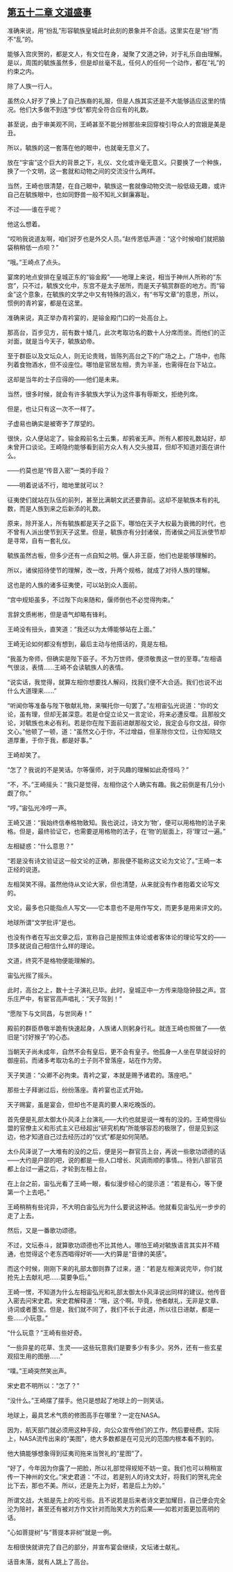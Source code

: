 ## [第五十二章 文道盛事](https://www.xxbiquge.com/11_11207/9207218.html)


  准确来说，用“纷乱”形容毓族皇城此时此刻的景象并不合适。这里实在是“纷”而不“乱”的。

  能够入宫庆贺的，都是文人，有文位在身，凝聚了文道之钟，对于礼乐自由理解。是以，周围的毓族虽然多，但是却丝毫不乱，任何人的任何一个动作，都在“礼”的约束之内。

  除了人族一行人。

  虽然众人好歹了换上了自己族裔的礼服，但是人族其实还是不大能够适应这里的情况。他们大多做不到连“步伐”都完全符合应有的礼数。

  甚至说，由于审美观不同，王崎甚至不能分辨那些来回穿梭引导众人的宫娥是美是丑。

  所以，毓族的这一套落在他的眼中，也就毫无意义了。

  放在“宇宙”这个巨大的背景之下，礼仪、文化或许毫无意义。只要换了一个种族，换了一个文明，这一套就和动物之间的交流没什么两样。

  当然，王崎也很清楚，在自己眼中，毓族这一套就像动物交流一般低级无趣，或许自己在毓族眼中，也如同野兽一般不知礼义鲜廉寡耻。

  不过——谁在乎呢？

  他这么想着。

  “哎哟我说道友啊，咱们好歹也是外交人员。”赵传恩低声道：“这个时候咱们就把脑袋稍稍低一点呗？”

  “哦。”王崎点了点头。

  宴席的地点安排在皇城正东的“镕金殿”——地理上来说，相当于神州人所称的“东宫”，只不过，毓族文化中，东宫不是太子居所，而是天子犒赏群臣的地方。而“镕金”这个意象，在毓族的文学之中又有特殊的涵义，有“书写文章”的意思，所以，惯例的青衿宴，都是在这里。

  准确来说，真正举办青衿宴的，是镕金殿门口的一处高台上。

  那高台，百步见方，前有数十矮几，此次考取功名的数十人分席而坐。而他们的正对面，就是当今天子，毓族幼帝。

  至于群臣以及文坛众人，则无论贵贱，皆陈列高台之下的广场之上。广场中，也陈列着食物酒水，但不设座位。哪怕是官居左相，贵为半圣，也需得在台下站立。

  这却是当年的士子应得的——他们是未来。

  当然，很多时候，就会有许多毓族大学认为这件事有辱斯文，拒绝列席。

  但是，也让只有这一次不一样了。

  子虚易也确实是被寄予了厚望的。

  很快，众人便站定了。镕金殿前名士云集，却鸦雀无声。所有人都按礼数站好，却未曾开口谈论。王崎隐约能够看到前方众人有人交头接耳，但却不知道对面在讲什么。

  ——约莫也是“传音入密”一类的手段？

  ——明着说话不行，暗地里就可以？

  征夷使们就站在队伍的前列，甚至比满朝文武还要靠前。这却不是毓族本有的礼数，而是人族到来之后新添的礼数。

  原来，除开圣人，所有毓族都是天子之臣下。哪怕在天子大权最为衰微的时代，也不曾有人派出使节到天子这里。但是，毓族亦有分封诸侯，而诸侯之间互派使节却是寻常，自有一套礼仪。

  毓族虽然古板，但多少还有一点自知之明。偃人非王臣，他们也是能够理解的。

  所以，诸侯招待使节的理解，改一改，升两个规格，就成了对待人族的理解。

  这也是的人族的诸多征夷使，可以站到众人面前。

  “宫中规矩虽多，不过陛下向来随和，偃师倒也不必觉得拘束。”

  言辞文质彬彬，但是语气却略有锋利。

  王崎没有扭头，直笑道：“我还以为太傅能够站在上面。”

  王崎无论如何都没有想到，最后主动与他搭话的，竟是左相。

  “我虽为帝师，但确实是陛下臣子。不为万世师，便须敬畏这一世的至尊。”左相语气很淡，表情……王崎不会读毓族人的表情。

  “说实话，我觉得，就算左相你想要找人解闷，找我们便不大合适。我们也说不出什么大道理来……”

  “听闻你等准备与陛下敬献礼物，来嘱托你一句罢了。”左相宙弘光说道：“你的文论，虽有理，但却无甚深意。若是仓促立论又一言定论，将来必遭反噬。且那般文论，对毓族也未必有利。若是你在陛下面前进献那般文论，我定会与你文战，碎你文心。”他顿了一顿，道：“虽然文心于你，不过增益，但革除你文位，让你知晓文道厚重，于你于我，都是好事。”

  王崎却笑了。

  “怎了？我说的不是笑话。尔等偃师，对于风趣的理解如此奇怪吗？”

  “不，不。”王崎摇头：“我只是觉得，左相你这个人确实有趣。我之前倒是有几分小觑了你。”

  “哼。”宙弘光冷哼一声。

  王崎又道：“我始终信奉格物致知。我也说过，诗文为‘物’，便可以用格物的法子来格。但是，最终验证它，也需要逆用格物的法子，在‘物’的层面上，将‘理’过一遍。”

  左相疑惑：“什么意思？”

  “若是没有诗文验证这一般文论的正确，那我便不能称这文论为文论了。”王崎一本正经的说道。

  左相哭笑不得。虽然他侍从文论大家，但也清楚，从来就没有作者抱着文论写文的。

  文论，最多也只能指点人写文——它本意也不是用作写文，而更多是用来评文的。

  地球所谓“文学批评”是也。

  也没有作者在写出文章之后，宣称自己是按照主体论或者客体论的理论写文的——顶多就说自己相信什么样的理论。

  文道，终究不是格物便能理解的。

  宙弘光摇了摇头。

  此时，高台之上，数十士子演礼已毕。此时，皇城正中一方传来隐隐钟鼓之声。宫乐庄严中，有宦官高声唱礼：“天子驾到！”

  “愿陛下与文同昌，与世同寿！”

  殿前的群臣恭敬半跪有快速起身，人族诸人则躬身行礼。就连王崎也照做了——依旧是“讨好猴子”的心态。

  当朝天子尚未成年，自然不会有皇后，更不会有皇子。他孤身一人坐在早就设好的御座前。而诸多考取功名的士子则不曾落座，站在作为旁。

  天子笑道：“众卿不必拘束。青衿之宴，本就是赐予诸君的。落座吧。”

  那些士子拜谢过后，纷纷落座。青衿宴也正式开始。

  天子赐宴，虽是宴会，但却也不是真的要人来吃晚饭的。

  首先便是礼部太御太仆风泽上台演礼——大约也就是说一堆有的没的。王崎觉得仙盟的官僚主义和形式主义已经超出“研究机构”所能够容忍的极限了，但是见到这边，他才知道自己过去经历过的“仪式”都是如何简陋。

  太仆风泽说了一大堆有的没的之后，便是另一群官员上台，再说一些歌功颂德的话——大约是户部的吧，说的都是一些人口增长、风调雨顺的事情。。待到八部官员都上台过一遍之后，才轮到左相上台。

  在上台之前，宙弘光看了王崎一眼，看似漫步经心的提示道：“若是有心，等下便第一个上去吧。”

  王崎稍稍有些诧异，不大明白宙弘光为什么要说这种话。他就看见宙弘光一步步的走了上去。

  然后，又是一番歌功颂德。

  不过，文坛泰斗，就算歌功颂德也不比其他人。哪怕王崎对毓族语言其实并不精通，也觉得这个老东西唱得好听——大约算是“音律的美感”。

  而这个时候，刚刚下来的礼部太御则靠了过来，道：“若是左相演说完毕，你们就抢先上去献礼吧……莫要争后。”

  王崎一愣，不知道为什么左相宙弘光和礼部太御太仆风泽说出同样的建议。他传音入密去问宋史君。宋史君解释道：“哦，这个啊。毕竟，他者献礼，无非是文章、诗词或者墨宝。但是，我们就不同了，我们不长于此道，所以往日进献，都是一些……小玩意。”

  “什么玩意？”王崎有些好奇。

  “一些异星的花草、生灵——这些玩意我们是要多少有多少。另外，还有一些玄星观招生用的图册……”

  “噗。”王崎突然笑出声。

  宋史君不明所以：“怎了？”

  “没什么。”王崎摆了摆手。他只是想起了地球上的一则笑话。

  地球上，最具艺术气质的修图高手在哪里？一定在NASA。

  因为，航天部门就必须用这种手段，向公众宣传他们的工作，然后要经费。实际上，NASA流传出来的“美图”，绝大多数都是在可见光的范围内根本看不到的。

  他大搞能够想象得到征夷司拖来当贺礼的“星图”了。

  “好了，今年因为你露了一把脸，所以礼部觉得规矩不妨一变。我们也可以稍稍宣传一下神州的文化。”宋史君道：“不过，若是别人的诗文太好，将我们的贺礼完全比下去，那也不美。所以，还是先上为好，若是后上为妙。”

  所谓文战，大抵是先上的吃亏些。且不说若是后来者诗文更加耀目，自己便会完全沦为陪衬，甚至还有被对方作文针对而贻笑大方的后果——如若对面更加高明的话。

  “心如菩提树”与“菩提本非树”就是一例。

  左相很快就讲完了自己的部分，并宣布宴会继续，文坛诸士献礼。

  话音未落，就有人跳上了高台。
